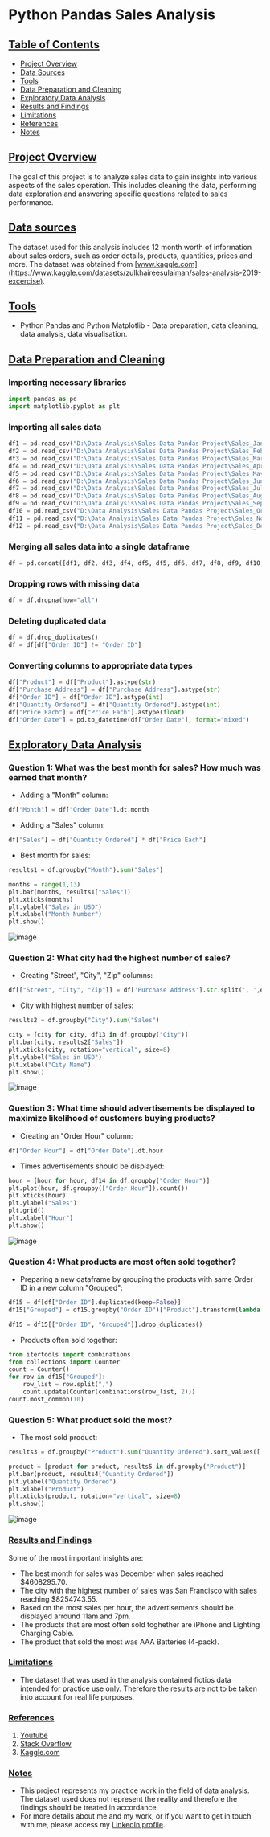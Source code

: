   # Python Pandas Sales Analysis

  ## <ins>Table of Contents</ins>

- [Project Overview](#project-overview)
- [Data Sources](#data-sources)
- [Tools](#tools)
- [Data Preparation and Cleaning](#data-preparation-and-cleaning)
- [Exploratory Data Analysis](#exploratory-data-analysis)
- [Results and Findings](#results-and-findings)
- [Limitations](#limitations)
- [References](#references)
- [Notes](#notes)

## <ins>Project Overview</ins>

The goal of this project is to analyze sales data to gain insights into various aspects of the sales operation.
This includes cleaning the data, performing data exploration and answering specific questions related to sales performance.

  ## <ins>Data sources</ins>

The dataset used for this analysis includes 12 month worth of information about sales orders, such as order details, products, quantities, prices and more.
The dataset was obtained from [www.kaggle.com](https://www.kaggle.com/datasets/zulkhaireesulaiman/sales-analysis-2019-excercise).

  ## <ins>Tools</ins>

 - Python Pandas and Python Matplotlib - Data preparation, data cleaning, data analysis, data visualisation.

  ## <ins>Data Preparation and Cleaning</ins>

  ### Importing necessary libraries

```python
import pandas as pd
import matplotlib.pyplot as plt
```

  ### Importing all sales data

```python
df1 = pd.read_csv("D:\Data Analysis\Sales Data Pandas Project\Sales_January_2019.csv")
df2 = pd.read_csv("D:\Data Analysis\Sales Data Pandas Project\Sales_February_2019.csv")
df3 = pd.read_csv("D:\Data Analysis\Sales Data Pandas Project\Sales_March_2019.csv")
df4 = pd.read_csv("D:\Data Analysis\Sales Data Pandas Project\Sales_April_2019.csv")
df5 = pd.read_csv("D:\Data Analysis\Sales Data Pandas Project\Sales_May_2019.csv")
df6 = pd.read_csv("D:\Data Analysis\Sales Data Pandas Project\Sales_June_2019.csv")
df7 = pd.read_csv("D:\Data Analysis\Sales Data Pandas Project\Sales_July_2019.csv")
df8 = pd.read_csv("D:\Data Analysis\Sales Data Pandas Project\Sales_August_2019.csv")
df9 = pd.read_csv("D:\Data Analysis\Sales Data Pandas Project\Sales_September_2019.csv")
df10 = pd.read_csv("D:\Data Analysis\Sales Data Pandas Project\Sales_October_2019.csv")
df11 = pd.read_csv("D:\Data Analysis\Sales Data Pandas Project\Sales_November_2019.csv")
df12 = pd.read_csv("D:\Data Analysis\Sales Data Pandas Project\Sales_December_2019.csv")
```

  ### Merging all sales data into a single dataframe

```python
df = pd.concat([df1, df2, df3, df4, df5, df5, df6, df7, df8, df9, df10, df11, df12])
```

  ### Dropping rows with missing data

```python
df = df.dropna(how="all")
```

 ### Deleting duplicated data

```python
df = df.drop_duplicates()
df = df[df["Order ID"] != "Order ID"]
```

  ### Converting columns to appropriate data types

```python
df["Product"] = df["Product"].astype(str)
df["Purchase Address"] = df["Purchase Address"].astype(str)
df["Order ID"] = df["Order ID"].astype(int)
df["Quantity Ordered"] = df["Quantity Ordered"].astype(int)
df["Price Each"] = df["Price Each"].astype(float)
df["Order Date"] = pd.to_datetime(df["Order Date"], format="mixed")
```

  ## <ins>Exploratory Data Analysis</ins>

  ### Question 1: What was the best month for sales? How much was earned that month?

 - Adding a "Month" column:

```python
df["Month"] = df["Order Date"].dt.month
```

 - Adding a "Sales" column:

```python
df["Sales"] = df["Quantity Ordered"] * df["Price Each"]
```

 - Best month for sales:

```python
results1 = df.groupby("Month").sum("Sales")
```

```python
months = range(1,13)
plt.bar(months, results1["Sales"])
plt.xticks(months)
plt.ylabel("Sales in USD")
plt.xlabel("Month Number")
plt.show()
```

![image](https://github.com/AlexPraporgescu/Python-Pandas-Sales-Analysis-Project/assets/158141333/af9c41de-8315-4843-b07c-74910af86b05)

 ### Question 2: What city had the highest number of sales?

 - Creating "Street", "City", "Zip" columns:

```python
df[["Street", "City", "Zip"]] = df['Purchase Address'].str.split(', ',expand=True)
```

 - City with highest number of sales:

```python
results2 = df.groupby("City").sum("Sales")
```

```python
city = [city for city, df13 in df.groupby("City")]
plt.bar(city, results2["Sales"])
plt.xticks(city, rotation="vertical", size=8)
plt.ylabel("Sales in USD")
plt.xlabel("City Name")
plt.show()
```

![image](https://github.com/AlexPraporgescu/Python-Pandas-Sales-Analysis-Project/assets/158141333/2ace31a9-d76a-49d8-8ac8-c0e1bad30de2)

 ### Question 3: What time should advertisements be displayed to maximize likelihood of customers buying products?

 - Creating an "Order Hour" column:

```python
df["Order Hour"] = df["Order Date"].dt.hour
```

 - Times advertisements should be displayed:

```python
hour = [hour for hour, df14 in df.groupby("Order Hour")]
plt.plot(hour, df.groupby(["Order Hour"]).count())
plt.xticks(hour)
plt.ylabel("Sales")
plt.grid()
plt.xlabel("Hour")
plt.show()
```

![image](https://github.com/AlexPraporgescu/Python-Pandas-Sales-Analysis-Project/assets/158141333/bb4c1e4c-8090-4da9-8fca-622961535bef)

 ### Question 4: What products are most often sold together?

 - Preparing a new dataframe by grouping the products with same Order ID in a new column "Grouped":

```python
df15 = df[df["Order ID"].duplicated(keep=False)]
df15["Grouped"] = df15.groupby("Order ID")["Product"].transform(lambda x: ",".join(x))
```

```python
df15 = df15[["Order ID", "Grouped"]].drop_duplicates()
```

 - Products often sold together:

```python
from itertools import combinations
from collections import Counter
count = Counter()
for row in df15["Grouped"]:
    row_list = row.split(",")
    count.update(Counter(combinations(row_list, 2)))
count.most_common(10)
```

 ### Question 5: What product sold the most?

 - The most sold product:

```python
results3 = df.groupby("Product").sum("Quantity Ordered").sort_values(['Quantity Ordered'], ascending=[False])
```

```python
product = [product for product, results5 in df.groupby("Product")]
plt.bar(product, results4["Quantity Ordered"])
plt.ylabel("Quantity Ordered")
plt.xlabel("Product")
plt.xticks(product, rotation="vertical", size=8)
plt.show()
```

![image](https://github.com/AlexPraporgescu/Python-Pandas-Sales-Analysis-Project/assets/158141333/13c9c551-fc59-4f28-a415-49fb78bf41e5)

  ### <ins>Results and Findings</ins>

Some of the most important insights are:
 - The best month for sales was December when sales reached $4608295.70.
 - The city with the highest number of sales was San Francisco with sales reaching $8254743.55.
 - Based on the most sales per hour, the advertisements should be displayed arround 11am and 7pm.
 - The products that are most often sold toghether are iPhone and Lighting Charging Cable.
 - The product that sold the most was AAA Batteries (4-pack).

  ### <ins>Limitations</ins>

 - The dataset that was used in the analysis contained fictios data intended for practice use only. Therefore the results are not to be taken into account
for real life purposes.

  ### <ins>References</ins>

1. [Youtube](https://www.youtube.com/)
2. [Stack Overflow](https://stackoverflow.com/)
3. [Kaggle.com](https://www.kaggle.com/)

  ### <ins>Notes</ins>

- This project represents my practice work in the field of data analysis. The dataset used does not represent the reality and therefore the findings should be treated in accordance.
- For more details about me and my work, or if you want to get in touch with me, please access my [LinkedIn profile](https://www.linkedin.com/in/alexpraporgescu/).
